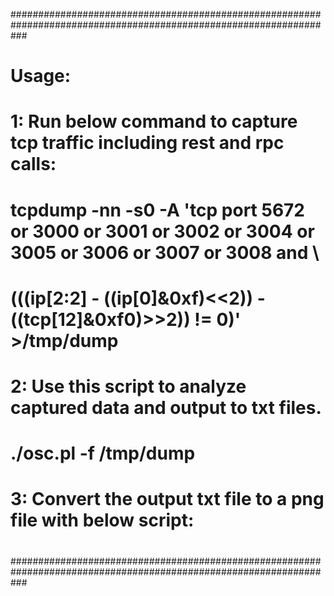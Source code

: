 ###################################################################################################################
# Usage:                                                                                                          #
# 1: Run below command to capture tcp traffic including rest and rpc calls:                                       #
#   tcpdump -nn -s0 -A 'tcp port 5672 or  3000 or 3001 or 3002 or 3004 or 3005 or 3006 or 3007 or 3008  and \     #
#   (((ip[2:2] - ((ip[0]&0xf)<<2)) - ((tcp[12]&0xf0)>>2)) != 0)' >/tmp/dump                                       #
#                                                                                                                 #
# 2: Use this script to analyze captured data and output to txt files.                                            #
#   ./osc.pl -f /tmp/dump                                                                                         #
#                                                                                                                 #
# 3: Convert the output txt file to a png file with below script:                                                 #
#                                                                                                                 #
###################################################################################################################

